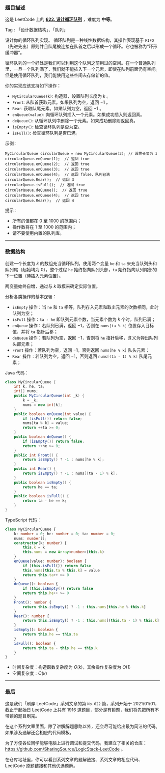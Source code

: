 ### 题目描述

这是 LeetCode 上的 **[622. 设计循环队列](https://leetcode.cn/problems/design-circular-queue/solution/by-ac_oier-y11p/)** ，难度为 **中等**。

Tag : 「设计数据结构」、「队列」



设计你的循环队列实现。 循环队列是一种线性数据结构，其操作表现基于 `FIFO`（先进先出）原则并且队尾被连接在队首之后以形成一个循环。它也被称为“环形缓冲器”。

循环队列的一个好处是我们可以利用这个队列之前用过的空间。在一个普通队列里，一旦一个队列满了，我们就不能插入下一个元素，即使在队列前面仍有空间。但是使用循环队列，我们能使用这些空间去存储新的值。

你的实现应该支持如下操作：

* `MyCircularQueue(k)`: 构造器，设置队列长度为 $k$ 。
* `Front`: 从队首获取元素。如果队列为空，返回 $-1$ 。
* `Rear`: 获取队尾元素。如果队列为空，返回 $-1$ 。
* `enQueue(value)`: 向循环队列插入一个元素。如果成功插入则返回真。
* `deQueue()`: 从循环队列中删除一个元素。如果成功删除则返回真。
* `isEmpty()`: 检查循环队列是否为空。
* `isFull()`: 检查循环队列是否已满。

示例：
```
MyCircularQueue circularQueue = new MyCircularQueue(3); // 设置长度为 3
circularQueue.enQueue(1);  // 返回 true
circularQueue.enQueue(2);  // 返回 true
circularQueue.enQueue(3);  // 返回 true
circularQueue.enQueue(4);  // 返回 false，队列已满
circularQueue.Rear();  // 返回 3
circularQueue.isFull();  // 返回 true
circularQueue.deQueue();  // 返回 true
circularQueue.enQueue(4);  // 返回 true
circularQueue.Rear();  // 返回 4
```

提示：
* 所有的值都在 $0$ 至 $1000$ 的范围内；
* 操作数将在 $1$ 至 $1000$ 的范围内；
* 请不要使用内置的队列库。

---

### 数据结构

创建一个长度为 $k$ 的数组充当循环队列，使用两个变量 `he` 和 `ta` 来充当队列头和队列尾（起始均为 $0$），整个过程 `he` 始终指向队列头部，`ta` 始终指向队列尾部的下一位置（待插入元素位置）。

两变量始终自增，通过与 $k$ 取模来确定实际位置。

分析各类操作的基本逻辑：
* `isEmpty` 操作：当 `he` 和 `ta` 相等，队列存入元素和取出元素的次数相同，此时队列为空；
* `isFull` 操作：`ta - he` 即队列元素个数，当元素个数为 $k$ 个时，队列已满；
* `enQueue` 操作：若队列已满，返回 $-1$，否则在 `nums[ta % k]` 位置存入目标值，并将 `ta` 指针后移；
* `deQueue` 操作：若队列为空，返回 $-1$，否则将 `he` 指针后移，含义为弹出队列头部元素；
* `Front` 操作：若队列为空，返回 $-1$，否则返回 `nums[he % k]` 队头元素；
* `Rear` 操作：若队列为空，返回 $-1$，否则返回 `nums[(ta - 1) % k]` 队尾元素；

Java 代码：
```Java
class MyCircularQueue {
    int k, he, ta;
    int[] nums;
    public MyCircularQueue(int _k) {
        k = _k;
        nums = new int[k];
    }
    public boolean enQueue(int value) {
        if (isFull()) return false;
        nums[ta % k] = value;
        return ++ta >= 0;
    }
    public boolean deQueue() {
        if (isEmpty()) return false;
        return ++he >= 0;
    }
    public int Front() {
        return isEmpty() ? -1 : nums[he % k];
    }
    public int Rear() {
        return isEmpty() ? -1 : nums[(ta - 1) % k];
    }
    public boolean isEmpty() {
        return he == ta;
    }
    public boolean isFull() {
        return ta - he == k;
    }
}
```
TypeScript 代码：
```TypeScript
class MyCircularQueue {
    k: number = 0; he: number = 0; ta: number = 0;
    nums: number[];
    constructor(k: number) {
        this.k = k
        this.nums = new Array<number>(this.k)
    }
    enQueue(value: number): boolean {
        if (this.isFull()) return false
        this.nums[this.ta % this.k] = value
        return this.ta++ >= 0
    }
    deQueue(): boolean {
        if (this.isEmpty()) return false
        return this.he++ >= 0
    }
    Front(): number {
        return this.isEmpty() ? -1 : this.nums[this.he % this.k]
    }
    Rear(): number {
        return this.isEmpty() ? -1 : this.nums[(this.ta - 1) % this.k]
    }
    isEmpty(): boolean {
        return this.he == this.ta
    }
    isFull(): boolean {
        return this.ta - this.he == this.k
    }
}
```
* 时间复杂度：构造函数复杂度为 $O(k)$，其余操作复杂度为 $O(1)$
* 空间复杂度：$O(k)$

---

### 最后

这是我们「刷穿 LeetCode」系列文章的第 `No.622` 篇，系列开始于 2021/01/01，截止于起始日 LeetCode 上共有 1916 道题目，部分是有锁题，我们将先把所有不带锁的题目刷完。

在这个系列文章里面，除了讲解解题思路以外，还会尽可能给出最为简洁的代码。如果涉及通解还会相应的代码模板。

为了方便各位同学能够电脑上进行调试和提交代码，我建立了相关的仓库：https://github.com/SharingSource/LogicStack-LeetCode 。

在仓库地址里，你可以看到系列文章的题解链接、系列文章的相应代码、LeetCode 原题链接和其他优选题解。

